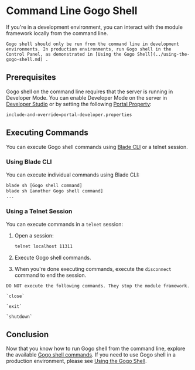 # Command Line Gogo Shell

If you're in a development environment, you can interact with the module framework locally from the command line.

```{warning}
Gogo shell should only be run from the command line in development environments. In production environments, run Gogo shell in the Control Panel, as demonstrated in [Using the Gogo Shell](../using-the-gogo-shell.md) .
```

## Prerequisites

Gogo shell on the command line requires that the server is running in Developer Mode. You can enable Developer Mode on the server in [Developer Studio](../../../building-applications/tooling/developer-studio.md) or by setting the following [Portal Property](../../../installation-and-upgrades/reference/portal-properties.md):

```properties
include-and-override=portal-developer.properties
```

## Executing Commands

You can execute Gogo shell commands using [Blade CLI](../../../building-applications/tooling/blade-cli/installing-and-updating-blade-cli.md) or a telnet session.

### Using Blade CLI

You can execute individual commands using Blade CLI:

```bash
blade sh [Gogo shell command]
blade sh [another Gogo shell command]
...
```

### Using a Telnet Session

You can execute commands in a `telnet` session:

1. Open a session:

    ```bash
    telnet localhost 11311
    ```

1. Execute Gogo shell commands.

1. When you're done executing commands, execute the `disconnect` command to end the session.

```{warning}
DO NOT execute the following commands. They stop the module framework.

`close`

`exit`

`shutdown`
```

## Conclusion

Now that you know how to run Gogo shell from the command line, explore the available [Gogo shell commands](./gogo-shell-commands.md). If you need to use Gogo shell in a production environment, please see [Using the Gogo Shell](../using-the-gogo-shell.md).